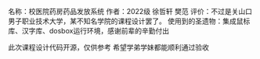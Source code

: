 名称：校医院药房药品发放系统
作者：2022级 徐哲轩 樊范
评价：不过是关山口男子职业技术大学，某不知名学院的课程设计罢了。
使用到的圣遗物：集成鼠标库、汉字库、dosbox运行环境，感谢前辈的辛勤付出

此次课程设计代码开源，仅供参考
希望学弟学妹都能顺利通过验收
